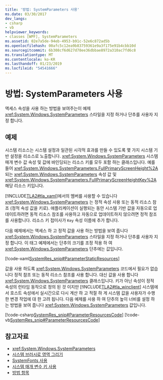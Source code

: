 ```yaml
---
title: '방법: SystemParameters 사용'
ms.date: 03/30/2017
dev_langs:
- csharp
- vb
helpviewer_keywords:
- classes [WPF], SystemParameters
ms.assetid: 02e7a5de-94eb-4953-b91c-52e6c872ad5b
ms.openlocfilehash: 00afc5c12ea9b83759361e9a3f175e91b4cbb10d
ms.sourcegitcommit: 6b308cf6d627d78ee36dbbae8972a310ac7fd6c8
ms.translationtype: MT
ms.contentlocale: ko-KR
ms.lasthandoff: 01/23/2019
ms.locfileid: "54541666"
---
```

# <a name="how-to-use-systemparameters"></a>방법: SystemParameters 사용
액세스 속성을 사용 하는 방법을 보여주는이 예제 <xref:System.Windows.SystemParameters> 스타일을 지정 하거나 단추를 사용자 지정 합니다.  
  
## <a name="example"></a>예제  
 시스템 리소스는 시스템 설정과 일관된 시각적 효과를 만들 수 있도록 몇 가지 시스템 기반 설정을 리소스로 노출합니다. <xref:System.Windows.SystemParameters> 시스템 매개 변수 값 속성 및 값에 바인딩되는 리소스 키를 모두 포함 하는 클래스입니다. 예를 들어 <xref:System.Windows.SystemParameters.FullPrimaryScreenHeight%2A> 되는 <xref:System.Windows.SystemParameters> 속성 값 및 <xref:System.Windows.SystemParameters.FullPrimaryScreenHeightKey%2A> 해당 리소스 키입니다.  
  
 [!INCLUDE[TLA2#tla_xaml](../../../../includes/tla2sharptla-xaml-md.md)]에서의 멤버를 사용할 수 있습니다 <xref:System.Windows.SystemParameters> 는 정적 속성 사용 또는 동적 리소스 참조 (정적 속성 값을 키로). 애플리케이션이 실행되는 동안 시스템 기반 값을 자동으로 업데이트하려면 동적 리소스 참조를 사용하고 자동으로 업데이트하지 않으려면 정적 참조를 사용합니다. 리소스 키 접미사가 `Key` 속성 이름에 추가 합니다.  
  
 다음 예제에서는 액세스 하 고 정적 값을 사용 하는 방법을 보여 줍니다 <xref:System.Windows.SystemParameters> 스타일을 지정 하거나 단추를 사용자 지정 합니다. 이 태그 예제에서는 단추의 크기를 조정 적용 하 여 <xref:System.Windows.SystemParameters> 단추에는 값입니다.  
  
 [!code-xaml[SystemRes_snip#ParameterStaticResources](../../../../samples/snippets/csharp/VS_Snippets_Wpf/SystemRes_snip/CSharp/Pane1.xaml#parameterstaticresources)]  
  
 값을 사용 하도록 <xref:System.Windows.SystemParameters> 코드에서 필요가 없습니다 정적 참조 또는 동적 리소스 참조를 사용 합니다. 대신 값을 사용 합니다 <xref:System.Windows.SystemParameters> 클래스입니다. 키가 아닌 속성이 정적 속성의 런타임 동작으로 정의 된 것 이지만 [!INCLUDE[TLA2#tla_winclient](../../../../includes/tla2sharptla-winclient-md.md)] 시스템에서 호스트 속성에서 실시간으로 다시 계산 하 고 적절 하 게 시스템 값을 사용자가 수행한 변경 작업에 대 한 고려 됩니다. 다음 예제를 사용 하 여 단추의 높이 너비를 설정 하는 방법을 보여 줍니다 <xref:System.Windows.SystemParameters> 값입니다.  
  
 [!code-csharp[SystemRes_snip#ParameterResourcesCode](../../../../samples/snippets/csharp/VS_Snippets_Wpf/SystemRes_snip/CSharp/Pane1.xaml.cs#parameterresourcescode)]
 [!code-vb[SystemRes_snip#ParameterResourcesCode](../../../../samples/snippets/visualbasic/VS_Snippets_Wpf/SystemRes_snip/VisualBasic/Pane1.xaml.vb#parameterresourcescode)]  
  
## <a name="see-also"></a>참고자료
- <xref:System.Windows.SystemParameters>
- [시스템 브러시로 영역 그리기](../../../../docs/framework/wpf/graphics-multimedia/how-to-paint-an-area-with-a-system-brush.md)
- [SystemFonts 사용](../../../../docs/framework/wpf/advanced/how-to-use-systemfonts.md)
- [시스템 매개 변수 키 사용](../../../../docs/framework/wpf/advanced/how-to-use-system-parameters-keys.md)
- [방법 항목](../../../../docs/framework/wpf/advanced/resources-how-to-topics.md)
